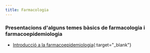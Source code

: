 ```yaml
---
title: Farmacologia
---
```

### Presentacions d'alguns temes bàsics de farmacologia i farmacoepidemiologia
- [Introducció a la farmacoepidemiologia](/presentacions/slides-farmacoepidemiologia.html){:target="_blank"}
